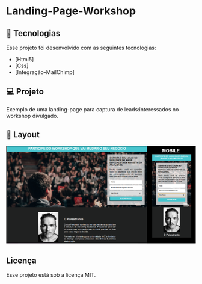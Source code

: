 
<h1>Landing-Page-Workshop</h1>

## 🚀 Tecnologias

Esse projeto foi desenvolvido com as seguintes tecnologias:

- [Html5]
- [Css]
- [Integração-MailChimp]

## 💻 Projeto

Exemplo de uma landing-page para captura de leads:interessados no workshop divulgado.

## 🔖 Layout

<img src="assets/splash.png">

## Licença

Esse projeto está sob a licença MIT.

